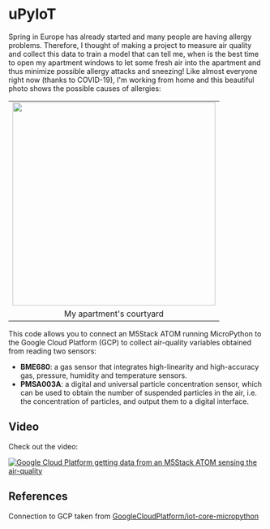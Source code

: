 # uPyIoT

Spring in Europe has already started and many people are having allergy problems. Therefore, I thought of making a project to measure air quality and collect this data to train a model that can tell me, when is the best time to open my apartment windows to let some fresh air into the apartment and thus minimize possible allergy attacks and sneezing! Like almost everyone right now (thanks to COVID-19), I'm working from home and this beautiful photo shows the possible causes of allergies:

|       |
|:-----:|
|<img src="https://lemariva.com/storage/app/uploads/public/5e8/a10/3a0/5e8a103a0e68e594189329.jpg" width="400px" style="max-width:400px">|
|My apartment's courtyard|

This code allows you to connect an M5Stack ATOM running MicroPython to the Google Cloud Platform (GCP) to collect air-quality variables obtained from reading two sensors:
* **BME680**: a gas sensor that integrates high-linearity and high-accuracy gas, pressure, humidity and temperature sensors. 
* **PMSA003A**: a digital and universal particle concentration sensor, which can be used to obtain the number of suspended particles in the air, i.e. the concentration of particles, and output them to a digital interface.

## Video
Check out the video:

[![Google Cloud Platform getting data from an M5Stack ATOM sensing the air-quality](https://img.youtube.com/vi/DTF0sHlUx7Y/0.jpg)](https://www.youtube.com/watch?v=DTF0sHlUx7Y)


## References
Connection to GCP taken from <a href="https://github.com/GoogleCloudPlatform/iot-core-micropython" target="_blank">GoogleCloudPlatform/iot-core-micropython</a>
